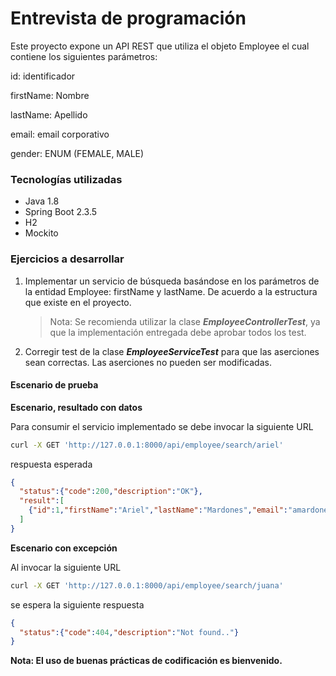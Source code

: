 # Entrevista de programación

Este proyecto expone un API REST que utiliza el objeto Employee el cual contiene los siguientes parámetros:

id: identificador

firstName: Nombre

lastName: Apellido

email: email corporativo

gender: ENUM (FEMALE, MALE)

### Tecnologías utilizadas

* Java 1.8
* Spring Boot 2.3.5
* H2
* Mockito

### Ejercicios a desarrollar

1. Implementar un servicio de búsqueda basándose en los parámetros de la entidad Employee: firstName y lastName. De acuerdo a la estructura que existe en el proyecto. 

    > Nota: Se recomienda utilizar la clase ***EmployeeControllerTest***, ya que la implementación entregada debe aprobar todos los test.

2. Corregir test de la clase ***EmployeeServiceTest*** para que las aserciones sean correctas. Las aserciones no pueden ser modificadas.


#### Escenario de prueba

**Escenario, resultado con datos**

Para consumir el servicio implementado se debe invocar la siguiente URL
```bash
curl -X GET 'http://127.0.0.1:8000/api/employee/search/ariel'
```
respuesta esperada
```json
{
  "status":{"code":200,"description":"OK"},
  "result":[
    {"id":1,"firstName":"Ariel","lastName":"Mardones","email":"amardones@movix.com","gender":"MALE"}
  ]
}
```
**Escenario con excepción**

Al invocar la siguiente URL
```bash
curl -X GET 'http://127.0.0.1:8000/api/employee/search/juana'
```
se espera la siguiente respuesta
```json
{
  "status":{"code":404,"description":"Not found.."}
}
```

**Nota: El uso de buenas prácticas de codificación es bienvenido.**